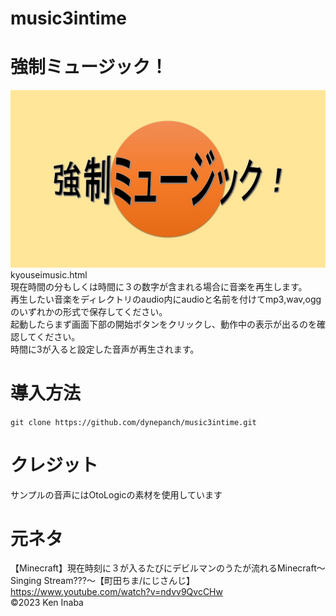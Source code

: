 # music3intime
# 強制ミュージック！
<img src=https://github.com/dynepanch/music3intime/blob/main/image/images.JPG alt="強制ミュージック" title="イメージロゴ">
kyouseimusic.html
<br>
現在時間の分もしくは時間に３の数字が含まれる場合に音楽を再生します。
<br>
再生したい音楽をディレクトリのaudio内にaudioと名前を付けてmp3,wav,oggのいずれかの形式で保存してください。
<br>
起動したらまず画面下部の開始ボタンをクリックし、動作中の表示が出るのを確認してください。
<br>
時間に3が入ると設定した音声が再生されます。

# 導入方法
`git clone https://github.com/dynepanch/music3intime.git`

# クレジット
サンプルの音声にはOtoLogicの素材を使用しています
<br>

# 元ネタ
【Minecraft】現在時刻に３が入るたびにデビルマンのうたが流れるMinecraft～Singing Stream???～【町田ちま/にじさんじ】
<br>
https://www.youtube.com/watch?v=ndvv9QvcCHw
<br>
©2023 Ken Inaba
